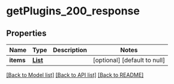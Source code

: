 # getPlugins_200_response

## Properties

| Name      | Type                  | Description | Notes                        |
| --------- | --------------------- | ----------- | ---------------------------- |
| **items** | [**List**](Plugin.md) |             | [optional] [default to null] |

[[Back to Model list]](../README.md#documentation-for-models) [[Back to API list]](../README.md#documentation-for-api-endpoints) [[Back to README]](../README.md)
